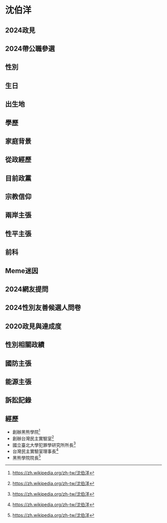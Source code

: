 # 沈伯洋

## 2024政見

## 2024帶公職參選

## 性別

## 生日

## 出生地

## 學歷

## 家庭背景

## 從政經歷

## 目前政黨

## 宗教信仰

## 兩岸主張

## 性平主張

## 前科

## Meme迷因

## 2024網友提問

## 2024性別友善候選人問卷

## 2020政見與達成度

## 性別相關政績

## 國防主張

## 能源主張

## 訴訟記錄

## 經歷

- 創辦黑熊學院[^1]
- 創辦台灣民主實驗室[^1]
- 國立臺北大學犯罪學研究所所長[^1]
- 台灣民主實驗室理事長[^1]
- 黑熊學院院長[^1]

[^1]: https://zh.wikipedia.org/zh-tw/沈伯洋